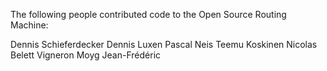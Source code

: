 The following people contributed code to the Open Source Routing Machine:

Dennis Schieferdecker 
Dennis Luxen
Pascal Neis
Teemu Koskinen
Nicolas Belett Vigneron
Moyg
Jean-Frédéric

